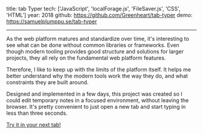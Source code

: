 title: tab Typer
tech: ['JavaScript', 'localForage.js', 'FileSaver.js', 'CSS', 'HTML']
year: 2018
github: https://github.com/Greenheart/tab-typer
demo: https://samuelplumppu.se/tab-typer

---

As the web platform matures and standardize over time, it's interesting to see what can be done without common libraries or frameworks. Even though modern tooling provides good structure and solutions for larger projects, they all rely on the fundamental web platform features.

Therefore, I like to keep up with the limits of the platform itself. It helps me better understand why the modern tools work the way they do, and what constraints they are built around.

Designed and implemented in a few days, this project was created so I could edit temporary notes in a focused environment, without leaving the browser. It's pretty convenient to just open a new tab and start typing in less than three seconds.

[Try it in your next tab!](https://samuelplumppu.se/tab-typer)
